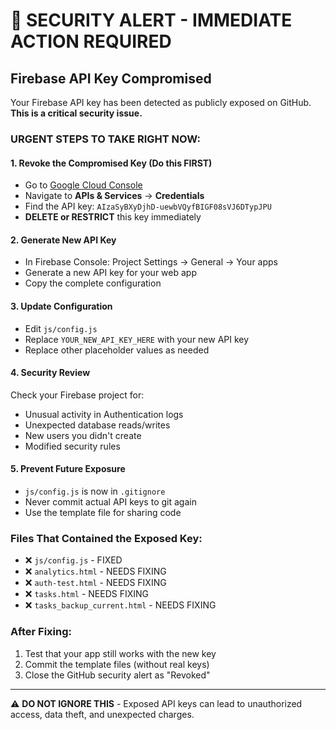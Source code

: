 # 🚨 SECURITY ALERT - IMMEDIATE ACTION REQUIRED

## Firebase API Key Compromised

Your Firebase API key has been detected as publicly exposed on GitHub. **This is a critical security issue.**

### **URGENT STEPS TO TAKE RIGHT NOW:**

#### 1. **Revoke the Compromised Key** (Do this FIRST)
- Go to [Google Cloud Console](https://console.cloud.google.com/)
- Navigate to **APIs & Services** → **Credentials**
- Find the API key: `AIzaSyBXyDjhD-uewbVQyfBIGF08sVJ6DTypJPU`
- **DELETE or RESTRICT** this key immediately

#### 2. **Generate New API Key**
- In Firebase Console: Project Settings → General → Your apps
- Generate a new API key for your web app
- Copy the complete configuration

#### 3. **Update Configuration**
- Edit `js/config.js` 
- Replace `YOUR_NEW_API_KEY_HERE` with your new API key
- Replace other placeholder values as needed

#### 4. **Security Review**
Check your Firebase project for:
- Unusual activity in Authentication logs
- Unexpected database reads/writes
- New users you didn't create
- Modified security rules

#### 5. **Prevent Future Exposure**
- `js/config.js` is now in `.gitignore`
- Never commit actual API keys to git again
- Use the template file for sharing code

### **Files That Contained the Exposed Key:**
- ❌ `js/config.js` - FIXED
- ❌ `analytics.html` - NEEDS FIXING
- ❌ `auth-test.html` - NEEDS FIXING  
- ❌ `tasks.html` - NEEDS FIXING
- ❌ `tasks_backup_current.html` - NEEDS FIXING

### **After Fixing:**
1. Test that your app still works with the new key
2. Commit the template files (without real keys)
3. Close the GitHub security alert as "Revoked"

---
⚠️ **DO NOT IGNORE THIS** - Exposed API keys can lead to unauthorized access, data theft, and unexpected charges.
